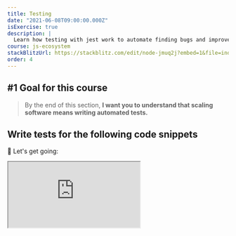 ```yaml
---
title: Testing
date: "2021-06-08T09:00:00.000Z"
isExercise: true
description: |
  Learn how testing with jest work to automate finding bugs and improve the resiliency of your code.
course: js-ecosystem
stackBlitzUrl: https://stackblitz.com/edit/node-jmuq2j?embed=1&file=index.test.js&view=editor
order: 4
---
```


## #1 Goal for this course

> By the end of this section, **I want you to understand that scaling software means writing automated tests.**

## Write tests for the following code snippets

🚀 Let's get going:

<iframe src="https://stackblitz.com/edit/node-jmuq2j?embed=1&file=index.test.js&view=editor"></iframe>
